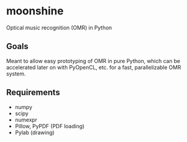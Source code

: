 # moonshine
Optical music recognition (OMR) in Python

## Goals
Meant to allow easy prototyping of OMR in pure Python, which can be accelerated
later on with PyOpenCL, etc. for a fast, parallelizable OMR system.

## Requirements
* numpy
* scipy
* numexpr
* Pillow, PyPDF (PDF loading)
* Pylab (drawing)
